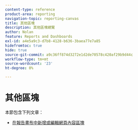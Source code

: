 ```yaml
---
content-type: reference
product-area: reporting
navigation-topic: reporting-canvas
title: 其他區塊
description: 其他區塊總覽
author: Nolan
feature: Reports and Dashboards
exl-id: a4e5a9c3-d7b8-4128-b636-3baea77e7a85
hidefromtoc: true
hide: true
source-git-commit: a9c36ff874d3272e1d2de70578c420af29b9d44c
workflow-type: tm+mt
source-wordcount: '23'
ht-degree: 0%

---
```


# 其他區塊

本節包含下列文章：

* [在報告畫布中新增或編輯網頁內容區塊](../../../reports-and-dashboards/reporting-canvas/other-blocks/add-or-edt-web-content-block.md)
